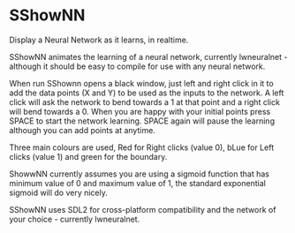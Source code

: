 # SShowNN
Display a Neural Network as it learns, in realtime.

SShowNN animates the learning of a neural network, currently lwneuralnet - although it should be easy to compile for use with any neural network.

When run SShownn opens a black window, just left and right click in it to add the data points (X and Y) to be used as the inputs to the network. A left click will ask the network to bend towards a 1 at that point and a right click will bend towards a 0. When you are happy with your initial points press SPACE to start the network learning. SPACE again will pause the learning although you can add points at anytime.

Three main colours are used, Red for Right clicks (value 0), bLue for Left clicks (value 1) and green for the boundary.

ShowwNN currently assumes you are using a sigmoid function that has minimum value of 0 and maximum value of 1, the standard exponential sigmoid will do very nicely. 

SShowNN uses SDL2 for cross-platform compatibility and the network of your choice - currently lwneuralnet.
